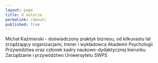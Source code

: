 ```yaml
---
layout: page
title: O autorze
permalink: /about/
published: true
---
```

Michał Kaźmierski - doświadczony praktyk biznesu, od kilkunastu lat zrządzający organizacjami, trener i wykładowca Akademii Psychologii Przywództwa oraz członek kadry naukowo-dydaktycznej kierunku Zarządzanie i przywództwo Uniwersytetu SWPS
